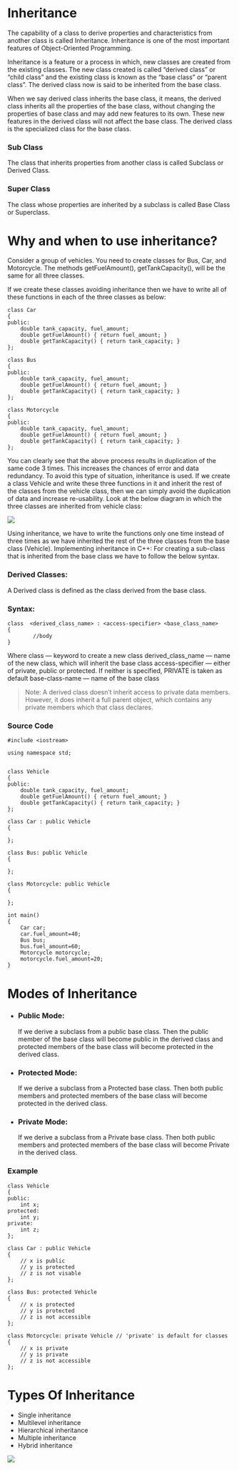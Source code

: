 # Inheritance
The capability of a class to derive properties and characteristics from another class is called Inheritance. Inheritance is one of the most important features of Object-Oriented Programming. 

Inheritance is a feature or a process in which, new classes are created from the existing classes. The new class created is called “derived class” or “child class” and the existing class is known as the “base class” or “parent class”. The derived class now is said to be inherited from the base class.

When we say derived class inherits the base class, it means, the derived class inherits all the properties of the base class, without changing the properties of base class and may add new features to its own. These new features in the derived class will not affect the base class. The derived class is the specialized class for the base class.

### Sub Class
The class that inherits properties from another class is called Subclass or Derived Class. 
### Super Class
The class whose properties are inherited by a subclass is called Base Class or Superclass. 



# Why and when to use inheritance?

Consider a group of vehicles. You need to create classes for Bus, Car, and Motorcycle. The methods getFuelAmount(), getTankCapacity(), will be the same for all three classes.

If we create these classes avoiding inheritance then we have to write all of these functions in each of the three classes as  below: 

```
class Car
{
public:
    double tank_capacity, fuel_amount;
    double getFuelAmount() { return fuel_amount; }
    double getTankCapacity() { return tank_capacity; }
};

class Bus
{
public:
    double tank_capacity, fuel_amount;
    double getFuelAmount() { return fuel_amount; }
    double getTankCapacity() { return tank_capacity; }
};

class Motorcycle
{
public:
    double tank_capacity, fuel_amount;
    double getFuelAmount() { return fuel_amount; }
    double getTankCapacity() { return tank_capacity; }
};
```




You can clearly see that the above process results in duplication of the same code 3 times. This increases the chances of error and data redundancy.
To avoid this type of situation, inheritance is used. If we create a class Vehicle and write these three functions in it and inherit the rest of the classes from the vehicle class, then we can simply avoid the duplication of data and increase re-usability. Look at the below diagram in which the three classes are inherited from vehicle class:

![](/assets/images/inheritance.png)

Using inheritance, we have to write the functions only one time instead of three times as we have inherited the rest of the three classes from the base class (Vehicle).
Implementing inheritance in C++: For creating a sub-class that is inherited from the base class we have to follow the below syntax. 

### Derived Classes:
A Derived class is defined as the class derived from the base class.
### Syntax: 
```
class  <derived_class_name> : <access-specifier> <base_class_name>
{
        //body
}
```

Where
class      — keyword to create a new class
derived_class_name   — name of the new class, which will inherit the base class
access-specifier  — either of private, public or protected. If neither is specified, PRIVATE is taken as default
base-class-name  — name of the base class

> Note: A derived class doesn’t inherit access to private data members. However, it does inherit a full parent object, which contains any private members which that class declares.


### Source Code

```
#include <iostream>

using namespace std;


class Vehicle
{
public:
    double tank_capacity, fuel_amount;
    double getFuelAmount() { return fuel_amount; }
    double getTankCapacity() { return tank_capacity; }
};

class Car : public Vehicle
{

};

class Bus: public Vehicle
{

};

class Motorcycle: public Vehicle
{

};

int main()
{
    Car car;
    car.fuel_amount=40;
    Bus bus;
    bus.fuel_amount=60;
    Motorcycle motorcycle;
    motorcycle.fuel_amount=20;
}
```

# Modes of Inheritance

- ### Public Mode:
    If we derive a subclass from a public base class. Then the public member of the base class will become public in the derived class and protected members of the base class will become protected in the derived class.
- ### Protected Mode:
    If we derive a subclass from a Protected base class. Then both public members and protected members of the base class will become protected in the derived class.
- ### Private Mode:
    If we derive a subclass from a Private base class. Then both public members and protected members of the base class will become Private in the derived class.

### Example

```
class Vehicle
{
public:
    int x;
protected:
    int y;
private:
    int z;
};

class Car : public Vehicle
{
    // x is public
    // y is protected
    // z is not visable
};

class Bus: protected Vehicle
{
    // x is protected
    // y is protected
    // z is not accessible
};

class Motorcycle: private Vehicle // 'private' is default for classes
{
    // x is private
    // y is private
    // z is not accessible
};
```


# Types Of Inheritance

- Single inheritance
- Multilevel inheritance
- Hierarchical inheritance
- Multiple inheritance
- Hybrid inheritance


![](/assets/images/types-of-inheritance.png)